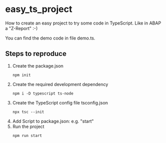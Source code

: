 # easy_ts_project
How to create an easy project to try some code in TypeScript. Like in ABAP a "Z-Report" :-)

You can find the demo code in file demo.ts.

## Steps to reproduce
1. Create the package.json
    ```shell
    npm init
    ```
2. Create the required development dependency
    ```shell
    npm i -D typescript ts-node 
    ```
3. Create the TypeScript config file tsconfig.json
    ```shell 
    npx tsc --init
    ```
4. Add Script to package.json: e.g. "start"
5. Run the project
    ```shell 
    npm run start
    ```     